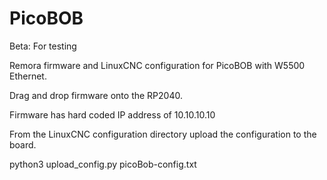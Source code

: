 # PicoBOB

Beta: For testing

Remora firmware and LinuxCNC configuration for PicoBOB with W5500 Ethernet.

Drag and drop firmware onto the RP2040.

Firmware has hard coded IP address of 10.10.10.10

From the LinuxCNC configuration directory upload the configuration to the board.

python3 upload_config.py picoBob-config.txt
